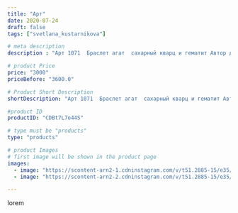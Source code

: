 ```yaml
---
title: "Арт"
date: 2020-07-24
draft: false
tags: ["svetlana_kustarnikova"]

# meta description
description : "Арт 1071  Браслет агат  сахарный кварц и гематит Автор дизайна@ mea _ elena _"

# product Price
price: "3000"
priceBefore: "3600.0"

# Product Short Description
shortDescription: "Арт 1071  Браслет агат  сахарный кварц и гематит Автор дизайна@ mea _ elena _"

#product ID
productID: "CDBt7L7o44S"

# type must be "products"
type: "products"

# product Images
# first image will be shown in the product page
images:
  - image: "https://scontent-arn2-1.cdninstagram.com/v/t51.2885-15/e35/111888704_319392799097538_6002692109108527281_n.jpg?_nc_ht=scontent-arn2-1.cdninstagram.com&_nc_cat=106&_nc_ohc=-ZJCHQ3rkAsAX8BHRuI&se=7&tp=1&oh=323c2ec2c312810aff5e5fa8b0ec9c68&oe=60618F05&ig_cache_key=MjM2MDM2OTY1MDcyNTgyOTI1NQ%3D%3D.2"
  - image: "https://scontent-arn2-2.cdninstagram.com/v/t51.2885-15/e35/115997649_1500020636853917_1574031840766464245_n.jpg?_nc_ht=scontent-arn2-2.cdninstagram.com&_nc_cat=105&_nc_ohc=-zLcvc00g8wAX-mes00&se=8&tp=1&oh=95db290dc2de6ebf84e398518527e752&oe=6060A185&ig_cache_key=MjM2MDM2OTY1MDcxNzUyNjI3NQ%3D%3D.2"

---
```

lorem
